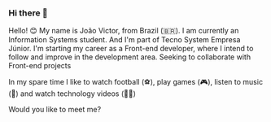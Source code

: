 ### Hi there 👋

<!--
**Ferraz25/Ferraz25** is a ✨ _special_ ✨ repository because its `README.md` (this file) appears on your GitHub profile.

Here are some ideas to get you started:

- 🔭 I’m currently working on ...
- 🌱 I’m currently learning ...
- 👯 I’m looking to collaborate on ...
- 🤔 I’m looking for help with ...
- 💬 Ask me about ...
- 📫 How to reach me: ...
- 😄 Pronouns: ...
- ⚡ Fun fact: ...
-->

Hello! 😊
My name is João Victor, from Brazil (🇧🇷). I am currently an Information Systems student. And I'm part of Tecno System Empresa Júnior. I'm starting my career as a Front-end developer, where I intend to follow and improve in the development area. Seeking to collaborate with Front-end projects

In my spare time I like to watch football (⚽️), play games (🎮), listen to music (🎵) and watch technology videos (👨‍💻)

Would you like to meet me?
